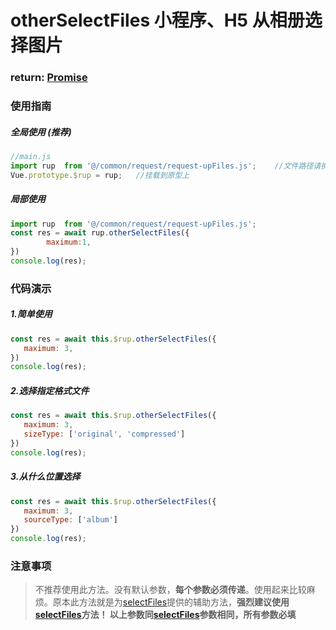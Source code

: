 # otherSelectFiles 小程序、H5 从相册选择图片

### return: [Promise](https://developer.mozilla.org/en-US/docs/Web/JavaScript/Reference/Global_Objects/Promise)

### 使用指南

##### 全局使用 (推荐)

```javaScript
//main.js
import rup  from '@/common/request/request-upFiles.js';    //文件路径请换成本地路径
Vue.prototype.$rup = rup;   //挂载到原型上
```

##### 局部使用

```javaScript
import rup  from '@/common/request/request-upFiles.js';
const res = await rup.otherSelectFiles({
        maximum:1,
})
console.log(res);
```

### 代码演示

##### 1.简单使用

```javaScript
const res = await this.$rup.otherSelectFiles({
   maximum: 3,
})
console.log(res);
```

##### 2.选择指定格式文件

```javaScript
const res = await this.$rup.otherSelectFiles({
   maximum: 3,
   sizeType: ['original', 'compressed']
})
console.log(res);
```

##### 3.从什么位置选择

```javaScript
const res = await this.$rup.otherSelectFiles({
   maximum: 3,
   sourceType: ['album']
})
console.log(res);
```

### 注意事项
> 不推荐使用此方法。没有默认参数，**每个参数必须传递**。使用起来比较麻烦。原本此方法就是为[selectFiles](./selectFiles.md)提供的辅助方法，**强烈建议使用[selectFiles](./selectFiles.md)方法！ 以上参数同[selectFiles](./selectFiles.md#selectFiles)参数相同，所有参数必填**